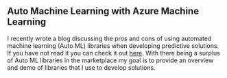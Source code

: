 ## Auto Machine Learning with Azure Machine Learning

I recently wrote a blog discussing the pros and cons of using automated machine learning (Auto ML) libraries when developing predictive solutions. If you have not read it you can check it out [here](https://github.com/ryanchynoweth44/AutoMLExamples/blogs/AutoMachineLearning.md). With there being a surplus of Auto ML libraries in the marketplace my goal is to provide an overview and demo of libraries that I use to develop solutions. 